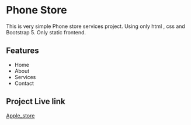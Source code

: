 
# Phone Store

This is very simple Phone store services project. Using only html , css and Bootstrap 5. Only static frontend.
 


## Features

- Home 
- About 
- Services 
- Contact



## Project Live link

[Apple_store](https://h-m-nizum.github.io/Phone_Store/)

